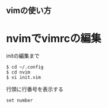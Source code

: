 ## vimの使い方
# nvimでvimrcの編集
initの編集まで
```
$ cd ~/.config
$ cd nvim
$ vi init.vim
```
行頭に行番号を表示する
```
set number
```

